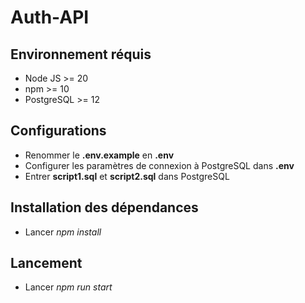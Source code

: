 # Auth-API

## Environnement réquis
* Node JS >= 20
* npm >= 10
* PostgreSQL >= 12

## Configurations
* Renommer le **.env.example** en **.env**
* Configurer les paramètres de connexion à PostgreSQL dans  **.env**
* Entrer **script1.sql** et **script2.sql** dans PostgreSQL

## Installation des dépendances
* Lancer *npm install*

## Lancement
* Lancer *npm run start*
